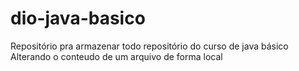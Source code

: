 # dio-java-basico
Repositório pra armazenar todo repositório do curso de java básico
Alterando o conteudo de um arquivo de forma local
